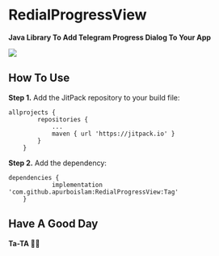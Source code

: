 # RedialProgressView
**Java Library To Add Telegram Progress Dialog To Your App**


[![](https://jitpack.io/v/apurboislam/RedialProgressView.svg)](https://jitpack.io/#apurboislam/RedialProgressView)

## How To Use
**Step 1.** Add the JitPack repository to your build file:
```
allprojects {
		repositories {
			...
			maven { url 'https://jitpack.io' }
		}
	}
```

**Step 2.** Add the dependency:
```
dependencies {
	        implementation 'com.github.apurboislam:RedialProgressView:Tag'
	}
```

## Have A Good Day

**Ta-TA 👋🏻**
